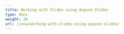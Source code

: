 ```yaml
---
title: Working with Slides using Aspose.Slides
type: docs
weight: 20
url: /java/working-with-slides-using-aspose-slides/
---
```



